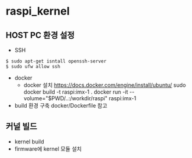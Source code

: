 # raspi_kernel

## HOST PC 환경 설정
 - SSH  
~~~
$ sudo apt-get isntall openssh-server
$ sudo ufw allow ssh
~~~

 - docker  
   - docker 설치
    https://docs.docker.com/engine/install/ubuntu/
    sudo docker build -t raspi:imx-1 .
    docker run -it --volume="$PWD/..:/workdir/raspi" raspi:imx-1
 - build 환경 구축
   docker/Dockerfile 참고

## 커널 빌드
 - kernel build
 - firmware에 kernel 모듈 설치
